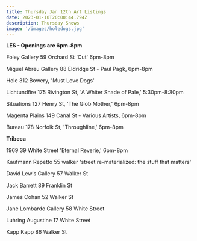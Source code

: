 ```yaml
---
title: Thursday Jan 12th Art Listings
date: 2023-01-10T20:00:44.794Z
description: Thursday Shows
image: '/images/holedogs.jpg'
---
```

**L﻿ES - Openings are 6pm-8pm**

Foley Gallery 59 Orchard St 'Cut' 6pm-8pm

Miguel Abreu Gallery 88 Eldridge St - Paul Pagk, 6pm-8pm

Hole 312 Bowery, 'Must Love Dogs'

Lichtundfire 175 Rivington St, 'A Whiter Shade of Pale,' 5:30pm-8:30pm

Situations 127 Henry St, 'The Glob Mother,' 6pm-8pm

Magenta Plains 149 Canal St - Various Artists, 6pm-8pm

Bureau 178 Norfolk St, 'Throughline,' 6pm-8pm

**Tribeca**

1969 39 White Street 'Eternal Reverie,' 6pm-8pm

Kaufmann Repetto	55 walker 'street re-materialized: the stuff that matters'

David Lewis Gallery	57 Walker St

Jack Barrett 89 Franklin St

James Cohan 52 Walker St

Jane Lombardo Gallery 58 White Street

Luhring Augustine 17 White Street

Kapp Kapp 86 Walker St
